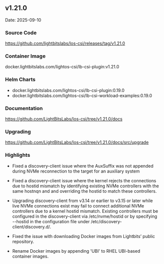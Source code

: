 <div style="page-break-after: always;"></div>

## v1.21.0

Date: 2025-09-10

### Source Code

https://github.com/lightbitslabs/los-csi/releases/tag/v1.21.0

### Container Image

docker.lightbitslabs.com/lightos-csi/lb-csi-plugin:v1.21.0

### Helm Charts

- docker.lightbitslabs.com/lightos-csi/lb-csi-plugin:0.19.0
- docker.lightbitslabs.com/lightos-csi/lb-csi-workload-examples:0.19.0

### Documentation

https://github.com/LightBitsLabs/los-csi/tree/v1.21.0/docs

### Upgrading

https://github.com/LightBitsLabs/los-csi/tree/v1.21.0/docs/src/upgrade

### Highlights

- Fixed a discovery-client issue where the AuxSuffix was not appended during NVMe reconnection to the target for an auxiliary system

- Fixed a discovery-client issue where the kernel rejects the connections due to hostid mismatch by identifying existing NVMe controllers with the same hostnqn and and overriding the hostid to match these controllers. 

- Upgrading discovery-client from v3.14 or earlier to v3.15 or later while live NVMe connections exist may fail to connect additional NVMe controllers due to a kernel hostid mismatch. Existing controllers must be configured in the discovery-client via /etc/nvme/hostid or by specifying --hostid in the configuration file under /etc/discovery-client/discovery.d/.

- Fixed the issue with downloading Docker images from Lightbits’ public repository.

- Rename Docker images by appending 'UBI' to RHEL UBI-based container images.



